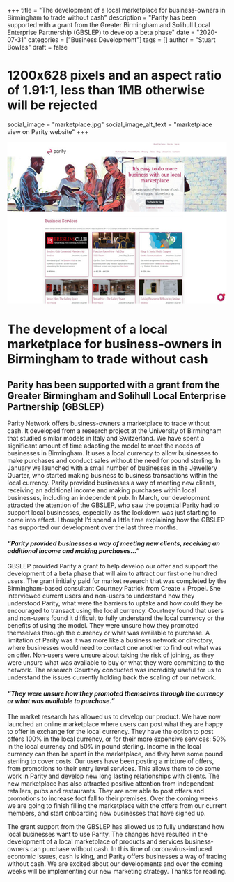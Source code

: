 +++
title = "The development of a local marketplace for business-owners in Birmingham to trade without cash"
description = "Parity has been supported with a grant from the Greater Birmingham and Solihull Local Enterprise Partnership (GBSLEP) to develop a beta phase"
date = "2020-07-31"
categories = ["Business Development"]
tags = []
author = "Stuart Bowles"
draft = false
# 1200x628 pixels and an aspect ratio of 1.91:1, less than 1MB otherwise will be rejected
social_image = "marketplace.jpg"
social_image_alt_text = "marketplace view on Parity website"
+++

![marketplace](marketplace.jpg)

# The development of a local marketplace for business-owners in Birmingham to trade without cash

## Parity has been supported with a grant from the Greater Birmingham and Solihull Local Enterprise Partnership (GBSLEP)

Parity Network offers business-owners a marketplace to trade without cash. It developed from a research project at the University of Birmingham that studied similar models in Italy and Switzerland. We have spent a significant amount of time adapting the model to meet the needs of businesses in Birmingham. It uses a local currency to allow businesses to make purchases and conduct sales without the need for pound sterling. In January we launched with a small number of businesses in the Jewellery Quarter, who started making business to business transactions within the local currency. Parity provided businesses a way of meeting new clients, receiving an additional income and making purchases within local businesses, including an independent pub. In March, our development attracted the attention of the GBSLEP, who saw the potential Parity had to support local businesses, especially as the lockdown was just starting to come into effect. I thought I’d spend a little time explaining how the GBSLEP has supported our development over the last three months.

#### _“Parity provided businesses a way of meeting new clients, receiving an additional income and making purchases…”_ 

GBSLEP provided Parity a grant to help develop our offer and support the development of a beta phase that will aim to attract our first one hundred users. The grant initially paid for market research that was completed by the Birmingham-based consultant Courtney Patrick from Create + Propel. She interviewed current users and non-users to understand how they understood Parity, what were the barriers to uptake and how could they be encouraged to transact using the local currency. Courtney found that users and non-users found it difficult to fully understand the local currency or the benefits of using the model. They were unsure how they promoted themselves through the currency or what was available to purchase. A limitation of Parity was it was more like a business network or directory, where businesses would need to contact one another to find out what was on offer. Non-users were unsure about taking the risk of joining, as they were unsure what was available to buy or what they were committing to the network. The research Courtney conducted was incredibly useful for us to understand the issues currently holding back the scaling of our network.

#### _“They were unsure how they promoted themselves through the currency or what was available to purchase.”_

The market research has allowed us to develop our product. We have now launched an online marketplace where users can post what they are happy to offer in exchange for the local currency. They have the option to post offers 100% in the local currency, or for their more expensive services: 50% in the local currency and 50% in pound sterling. Income in the local currency can then be spent in the marketplace, and they have some pound sterling to cover costs. Our users have been posting a mixture of offers, from promotions to their entry level services. This allows them to do some work in Parity and develop new long lasting relationships with clients. The new marketplace has also attracted positive attention from independent retailers, pubs and restaurants. They are now able to post offers and promotions to increase foot fall to their premises. Over the coming weeks we are going to finish filling the marketplace with the offers from our current members, and start onboarding new businesses that have signed up.

The grant support from the GBSLEP has allowed us to fully understand how local businesses want to use Parity. The changes have resulted in the development of a local marketplace of products and services business-owners can purchase without cash. In this time of coronavirus-induced economic issues, cash is king, and Parity offers businesses a way of trading without cash. We are excited about our developments and over the coming weeks will be implementing our new marketing strategy. Thanks for reading.
